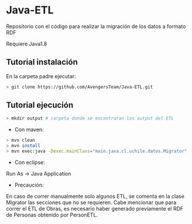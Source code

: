 # Java-ETL
Repositorio con el código para realizar la migración de los datos a formato RDF

Requiere Java1.8

Tutorial instalación
--------------------

En la carpeta padre ejecutar:

```bash
> git clone https://github.com/AvengersTeam/Java-ETL.git
```

Tutorial ejecución
------------------

```bash
> mkdir output # carpeta donde se encontraran los output del ETL
```

* Con maven:

```bash
> mvn clean
> mvn install
> mvn exec:java -Dexec.mainClass="main.java.cl.uchile.datos.Migrator"
```

* Con eclipse:

Run As -> Java Application

* Precaución:

En caso de correr manualmente solo algunos ETL, se comenta en la clase Migrator las secciones que no se requieren. Cabe mencionar que para correr el ETL de Obras, es necesario haber generado previamente el RDF de Personas obtenido por PersonETL.
